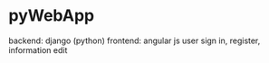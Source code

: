 # pyWebApp
backend: django (python)     frontend: angular js      user sign in, register, information edit
